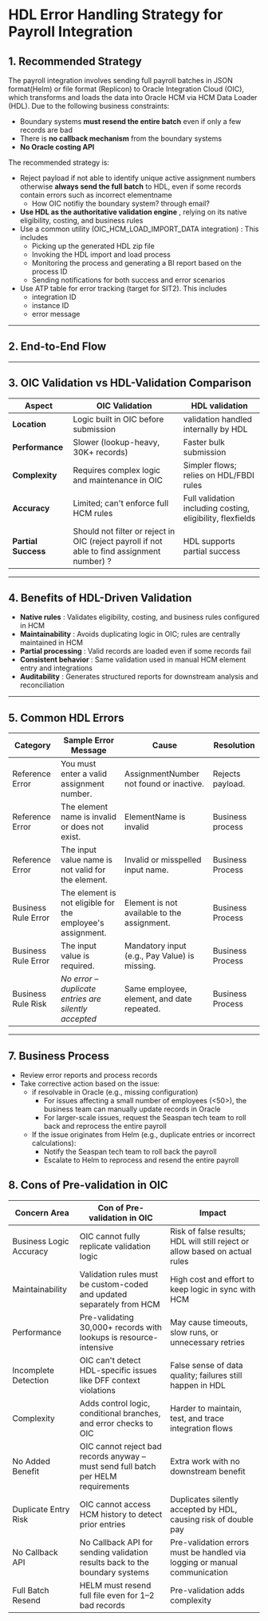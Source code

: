 # HDL Error Handling Strategy for Payroll Integration

## 1. Recommended Strategy

The payroll integration involves sending full payroll batches in JSON format(Helm) or file format (Replicon) to Oracle Integration Cloud (OIC), which transforms and loads the data into Oracle HCM via HCM Data Loader (HDL). Due to the following business constraints:

* Boundary systems **must resend the entire batch** even if only a few records are bad
* There is **no callback mechanism** from the boundary systems
* **No Oracle costing API**

The recommended strategy is:

* Reject payload if not able to identify unique active assignment numbers otherwise **always send the full batch** to HDL, even if some records contain errors such as incorrect elementname
  * How OIC notifiy the boundary system? through email?
* **Use HDL as the authoritative validation engine** , relying on its native eligibility, costing, and business rules
* Use a common utility (OIC_HCM_LOAD_IMPORT_DATA integration) : This includes 
    * Picking up the generated HDL zip file
    * Invoking the HDL import and load process
    * Monitoring the process and generating a BI report based on the process ID
    * Sending notifications for both success and error scenarios
* Use ATP table for error tracking (target for SIT2). This includes 
  * integration ID 
  * instance ID 
  * error message 
  

---

## 2. End-to-End Flow

---

## 3. OIC Validation vs HDL-Validation Comparison

| **Aspect**          | **OIC Validation**                      | **HDL validation**                                   |
| ------------------------- | --------------------------------------------- | ---------------------------------------------------------- |
| **Location**        | Logic built in OIC before submission          | validation handled internally by HDL                       |
| **Performance**     | Slower (lookup-heavy, 30K+ records)           | Faster bulk submission                                     |
| **Complexity**      | Requires complex logic and maintenance in OIC | Simpler flows; relies on HDL/FBDI rules                    |
| **Accuracy**        | Limited; can't enforce full HCM rules         | Full validation including costing, eligibility, flexfields |
| **Partial Success** | Should not filter or reject in OIC (reject payroll if not able to find assignment number) ?          | HDL supports partial success                               |

---

## 4. Benefits of HDL-Driven Validation

* **Native rules** : Validates eligibility, costing, and business rules configured in HCM
* **Maintainability** : Avoids duplicating logic in OIC; rules are centrally maintained in HCM
* **Partial processing** : Valid records are loaded even if some records fail
* **Consistent behavior** : Same validation used in manual HCM element entry and integrations
* **Auditability** : Generates structured reports for downstream analysis and reconciliation

---

## 5. Common HDL Errors

| **Category**  | **Sample Error Message**                                 | **Cause**                                    | **Resolution**                                         |
| ------------------- | -------------------------------------------------------------- | -------------------------------------------------- | ------------------------------------------------------------ |
| Reference Error     | You must enter a valid assignment number.                      | AssignmentNumber not found or inactive.            | Rejects payload.                       |
| Reference Error     | The element name is invalid or does not exist.                 | ElementName is invalid | Business process                 |
| Reference Error     | The input value name is not valid for the element.             | Invalid or misspelled input name.                  | Business Process           |
| Business Rule Error | The element is not eligible for the employee's assignment.     | Element is not available to the assignment.        | Business Process                                  |
| Business Rule Error | The input value is required.                                   | Mandatory input (e.g., Pay Value) is missing.      | Business Process                         |
| Business Rule Risk  | *No error – duplicate entries are silently accepted*        | Same employee, element, and date repeated.         | Business Process      |

---

## 7. Business Process
* Review error reports and process records
* Take corrective action based on the issue:
  - if resolvable in Oracle (e.g., missing configuration)
    - For issues affecting a small number of employees (<50>), the business team can manually update records in Oracle
    - For larger-scale issues, request the Seaspan tech team to roll back and reprocess the entire payroll
  - If the issue originates from Helm (e.g., duplicate entries or incorrect calculations):
    - Notify the Seaspan tech team to roll back the payroll
    - Escalate to Helm to reprocess and resend the entire payroll


## 8. Cons of Pre-validation in OIC

| **Concern Area**  | **Con of Pre-validation in OIC**                                             | **Impact**                                                            |
| ----------------------- | ---------------------------------------------------------------------------------- | --------------------------------------------------------------------------- |
| Business Logic Accuracy | OIC cannot fully replicate validation  logic                                       | Risk of false results; HDL will still reject or allow based on actual rules |
| Maintainability         | Validation rules must be custom-coded and updated separately from HCM              | High cost and effort to keep logic in sync with HCM                         |
| Performance             | Pre-validating 30,000+ records with lookups is resource-intensive                  | May cause timeouts, slow runs, or unnecessary retries                       |
| Incomplete Detection    | OIC can't detect HDL-specific issues like DFF context violations                   | False sense of data quality; failures still happen in HDL                   |
| Complexity              | Adds control logic, conditional branches, and error checks to OIC                  | Harder to maintain, test, and trace integration flows                       |
| No Added Benefit        | OIC cannot reject bad records anyway – must send full batch per HELM requirements | Extra work with no downstream benefit                                       |
| Duplicate Entry Risk    | OIC cannot access HCM history to detect prior entries                              | Duplicates silently accepted by HDL, causing risk of double pay             |
| No Callback API         | No Callback API for sending validation results back to the boundary systems        | Pre-validation errors must be handled via logging or manual communication   |
| Full Batch Resend       | HELM must resend full file even for 1–2 bad records                               | Pre-validation adds complexity                                              |
